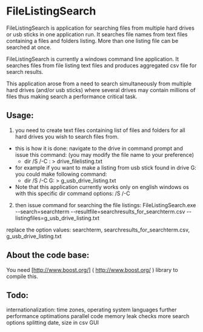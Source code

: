 FileListingSearch
======

FileListingSearch is application for searching files from multiple hard drives or usb sticks in one application run. It searches file names from text files containing a files and folders listing. More than one listing file can be searched at once. 

FileListingSearch is currently a windows command line application.
It searches files from file listing text files and produces aggregated csv file for search results.

This application arose from a need to search simultaneously from multiple hard drives (and/or usb sticks)  where several drives may contain millions of files thus making search a performance critical task.



Usage:
--------
1. you need to create text files containing list of files and folders for all hard drives you wish to search files from.
  * this is how it is done: 
     navigate to the drive in command prompt and issue this command: (you may modify the file name to your preference)
    * dir /S /-C <DRIVE LETTER>: > drive_filelisting.txt
  * for example if you want to make a listing from usb stick found in drive G: you could make following command:
    * dir /S /-C G: > g_usb_drive_listing.txt
  * Note that this application currently works only on english windows os with this specific dir command  options:  /S /-C

2. then issue command for searching the file listings:
FileListingSearch.exe --search=searchterm --resultfile=searchresults_for_searchterm.csv --listingfiles=g_usb_drive_listing.txt

replace the option values: searchterm, searchresults_for_searchterm.csv, g_usb_drive_listing.txt


About the code base:
--------
You need [http://www.boost.org/] ( http://www.boost.org/ ) library to compile this.

Todo:
--------
internationalization: time zones, operating system languages
further performance optimations
parallel code
memory leak checks
more search options
splitting date, size in csv
GUI

